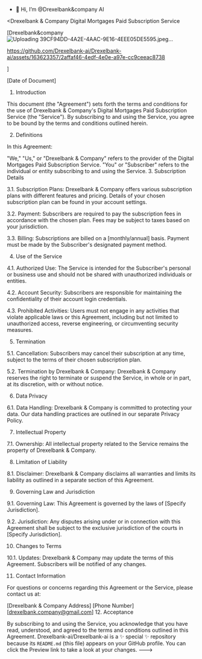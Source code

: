 - 👋 Hi, I’m @Drexelbank&company AI 

<Drexelbank & Company Digital Mortgages Paid Subscription Service

[Drexelbank&company![Uploading 39CF94DD-4A2E-4AAC-9E16-4EEE05DE5595.jpeg…]()


https://github.com/Drexelbank-ai/Drexelbank-ai/assets/163623357/2affaf46-4edf-4e0e-a97e-cc9ceeac8738

]

[Date of Document]

1. Introduction

This document (the "Agreement") sets forth the terms and conditions for the use of Drexelbank & Company's Digital Mortgages Paid Subscription Service (the "Service"). By subscribing to and using the Service, you agree to be bound by the terms and conditions outlined herein.

2. Definitions

In this Agreement:

"We," "Us," or "Drexelbank & Company" refers to the provider of the Digital Mortgages Paid Subscription Service.
"You" or "Subscriber" refers to the individual or entity subscribing to and using the Service.
3. Subscription Details

3.1. Subscription Plans: Drexelbank & Company offers various subscription plans with different features and pricing. Details of your chosen subscription plan can be found in your account settings.

3.2. Payment: Subscribers are required to pay the subscription fees in accordance with the chosen plan. Fees may be subject to taxes based on your jurisdiction.

3.3. Billing: Subscriptions are billed on a [monthly/annual] basis. Payment must be made by the Subscriber's designated payment method.

4. Use of the Service

4.1. Authorized Use: The Service is intended for the Subscriber's personal or business use and should not be shared with unauthorized individuals or entities.

4.2. Account Security: Subscribers are responsible for maintaining the confidentiality of their account login credentials.

4.3. Prohibited Activities: Users must not engage in any activities that violate applicable laws or this Agreement, including but not limited to unauthorized access, reverse engineering, or circumventing security measures.

5. Termination

5.1. Cancellation: Subscribers may cancel their subscription at any time, subject to the terms of their chosen subscription plan.

5.2. Termination by Drexelbank & Company: Drexelbank & Company reserves the right to terminate or suspend the Service, in whole or in part, at its discretion, with or without notice.

6. Data Privacy

6.1. Data Handling: Drexelbank & Company is committed to protecting your data. Our data handling practices are outlined in our separate Privacy Policy.

7. Intellectual Property

7.1. Ownership: All intellectual property related to the Service remains the property of Drexelbank & Company.

8. Limitation of Liability

8.1. Disclaimer: Drexelbank & Company disclaims all warranties and limits its liability as outlined in a separate section of this Agreement.

9. Governing Law and Jurisdiction

9.1. Governing Law: This Agreement is governed by the laws of [Specify Jurisdiction].

9.2. Jurisdiction: Any disputes arising under or in connection with this Agreement shall be subject to the exclusive jurisdiction of the courts in [Specify Jurisdiction].

10. Changes to Terms

10.1. Updates: Drexelbank & Company may update the terms of this Agreement. Subscribers will be notified of any changes.

11. Contact Information

For questions or concerns regarding this Agreement or the Service, please contact us at:

[Drexelbank & Company Address]
[Phone Number]
[drexelbank.company@gmail.com]
12. Acceptance

By subscribing to and using the Service, you acknowledge that you have read, understood, and agreed to the terms and conditions outlined in this Agreement.
Drexelbank-ai/Drexelbank-ai is a ✨ special ✨ repository because its `README.md` (this file) appears on your GitHub profile.
You can click the Preview link to take a look at your changes.
--->
